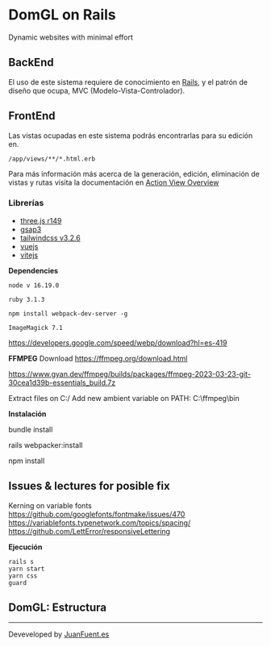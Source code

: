 # DomGL on Rails

Dynamic websites with minimal effort

## BackEnd
El uso de este sistema requiere de conocimiento en [Rails](https://rubyonrails.org/), y el patrón de diseño que ocupa, MVC (Modelo-Vista-Controlador).

## FrontEnd
Las vistas ocupadas en este sistema podrás encontrarlas para su edición en.

    /app/views/**/*.html.erb
Para más información más acerca de la generación, edición, eliminación de vistas y rutas visita la documentación en [Action View Overview](https://guides.rubyonrails.org/action_view_overview.html)

### Librerías

 - [three.js r149](https://threejs.org/) 
 - [gsap3](https://greensock.com/gsap/)
 - [tailwindcss v3.2.6](https://tailwindcss.com/)
 - [vuejs](https://vuejs.org/)
 - [vitejs](https://vite-ruby.netlify.app/guide)

**Dependencies**

    node v 16.19.0
    
    ruby 3.1.3
    
    npm install webpack-dev-server -g
    
    ImageMagick 7.1
    
https://developers.google.com/speed/webp/download?hl=es-419
  
**FFMPEG**
Download https://ffmpeg.org/download.html

https://www.gyan.dev/ffmpeg/builds/packages/ffmpeg-2023-03-23-git-30cea1d39b-essentials_build.7z

Extract files on C:/
Add new ambient variable on PATH:
C:\ffmpeg\bin



**Instalación**
  

bundle install

rails webpacker:install

npm install

## Issues & lectures for posible fix
Kerning on variable fonts
https://github.com/googlefonts/fontmake/issues/470
https://variablefonts.typenetwork.com/topics/spacing/
https://github.com/LettError/responsiveLettering


  

**Ejecución**
    
    rails s
    yarn start
    yarn css
    guard
 

## DomGL: Estructura

---

Deveveloped by [JuanFuent.es](https://juanfuent.es)